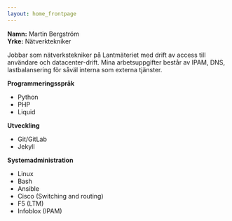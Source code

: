```yaml
---
layout: home_frontpage
---
```

**Namn:** Martin Bergström
<br>
**Yrke:** Nätverktekniker

Jobbar som nätverkstekniker på Lantmäteriet med drift av access till användare och datacenter-drift.
Mina arbetsuppgifter består av IPAM, DNS, lastbalansering för såväl interna som externa tjänster.

**Programmeringsspråk**
- Python
- PHP
- Liquid

**Utveckling**
- Git/GitLab
- Jekyll

**Systemadministration**
- Linux
- Bash
- Ansible
- Cisco (Switching and routing)
- F5 (LTM)
- Infoblox (IPAM)